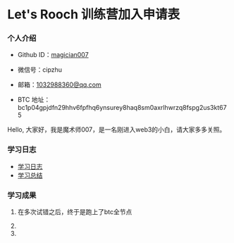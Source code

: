 # Let's Rooch 训练营加入申请表

### 个人介绍

* Github ID：[magician007](https://github.com/magician007)

* 微信号：cipzhu

* 邮箱：1032988360@qq.com

* BTC 地址：bc1p04gpjdfn29hhv6fpfhq6ynsurey8haq8sm0axrlhwrzq8fspg2us3kt675

Hello, 大家好，我是魔术师007，是一名刚进入web3的小白，请大家多多关照。

### 学习日志

- [学习日志](journal.md)
- [学习总结](summary.md)

### 学习成果

1. 在多次试错之后，终于是跑上了btc全节点

2.

3.
